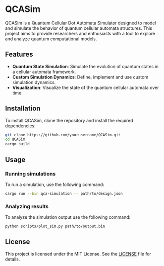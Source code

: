 # QCASim

QCASim is a Quantum Cellular Dot Automata Simulator designed to model and simulate the behavior of quantum cellular automata structures. This project aims to provide researchers and enthusiasts with a tool to explore and analyze quantum computational models.

## Features

- **Quantum State Simulation**: Simulate the evolution of quantum states in a cellular automata framework.
- **Custom Simulation Dynamics**: Define, implement and use custom simulation dynamics.
- **Visualization**: Visualize the state of the quantum cellular automata over time.

## Installation

To install QCASim, clone the repository and install the required dependencies:

```bash
git clone https://github.com/yourusername/QCASim.git
cd QCASim
cargo build
```

## Usage

### Running simulations

To run a simulation, use the following command:

```bash
cargo run --bin qca-simulation -- path/to/design.json
```

### Analyzing results

To analyze the simulation output use the following command:

```bash
python scripts/plot_sim.py path/to/output.bin
```

## License

This project is licensed under the MIT License. See the [LICENSE](LICENSE) file for details.
